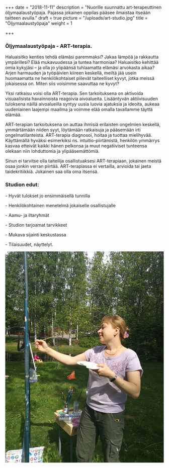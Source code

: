 +++
date = "2018-11-11"
description = "Nuorille suunnattu art-terapeuttinen öljymaalaustyöpaja. Pajassa jokainen oppilas pääsee ilmaistaa itseään taitteen avulla."
draft = true
picture = "/uploads/art-studio.jpg"
title = "Öljymaalaustyöpaja"
weight = 1

+++

### Öljymaalaustyöpaja - ART-terapia. 

Haluaisitko kenties tehdä elämäsi paremmaksi? Jakaa lämpöä ja rakkautta ympärillesi? Elää mukavuudessa ja tuntea harmoniaa? Haluaisitko kehittää omia kykyjäsi – ja olla jo ylipäänsä tuhlaamatta elämäsi arvokasta aikaa? Arjen harmauden ja työpäivien kiireen keskellä, meiltä jää usein huomaamatta ne henkilökohtaiset piilevät taiteelliset kyvyt, jotka meissä jokaisessa on. Miten siis voisimme saavuttaa ne kyvyt?

Yksi ratkaisu voisi olla ART-terapia. Sen tarkoituksena on aktivoida visuaalisista havainnoista reagoivia aivoalueita. Lisääntyvän aktiivisuuden tuloksena näillä aivoalueilla syntyy uusia luovia ajatuksia ja ideoita, aukeaa uudenlainen laajempi maailma ja voimme elää omalla tavallamme täyttä elämää.

ART-terapian tarkoituksena on auttaa ihmisiä erilaisten ongelmien keskellä, ymmärtämään niiden syyt, löytämään ratkaisuja ja pääsemään irti ongelmatilanteista. ART-terapia diagnosoi, hoitaa ja tuottaa mielihyvää. Käyttämällä hyväksi esimerkiksi ns. intuitio-piirtämistä, henkilön ymmärrys kasvaa etteivät kaikki hänen pelkonsa ja muut negatiiviset tunteensa olekaan niin lohduttomia ja ylipääsemättömiä.

Sinun ei tarvitse olla taiteilija osallistuaksesi ART-terapiaan, jokainen meistä osaa jonkin verran piirtää. ART-terapiassa ei vertailla, arvioida tai jaeta taidekritiikkiä. Jokainen saa olla oma itsensä.

### Studion edut:

\- Hyvät tulokset jo ensimmäisellä tunnilla

\- Henkilökohtainen menetelmä jokaiselle osallistujalle

\- Aamu- ja iltaryhmät

\- Studion tarjoamat tarvikkeet

\- Mukava sijainti keskustassa

\- Tilaisuudet, näyttelyt.

​![](/uploads/art-studio-03.jpg)